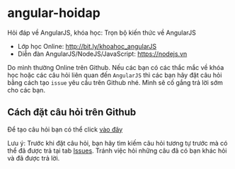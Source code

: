 # angular-hoidap

Hỏi đáp về AngularJS, khóa học: Trọn bộ kiến thức về AngularJS

* Lớp học Online: http://bit.ly/khoahoc_angularJS
* Diễn đàn AngularJS/NodeJS/JavaScript: https://nodejs.vn

Do mình thường Online trên Github. Nếu các bạn có các thắc mắc về khóa học hoặc các câu hỏi liên quan đến `AngularJS` thì các bạn hãy đặt câu hỏi bằng cách tạo `issue` yêu cầu trên Github nhé. Mình sẽ cố gắng trả lời sớm cho các bạn.

## Cách đặt câu hỏi trên Github
Để tạo câu hỏi bạn có thể click [vào đây](https://github.com/Vunb/angular-hoidap/issues/new)

Lưu ý: Trước khi đặt câu hỏi, bạn hãy tìm kiếm câu hỏi tương tự trước mà có thể đã được trả tại tab [Issues](https://github.com/Vunb/angular-hoidap/issues). Tránh việc hỏi những câu đã có bạn khác hỏi và đã được trả lời.
